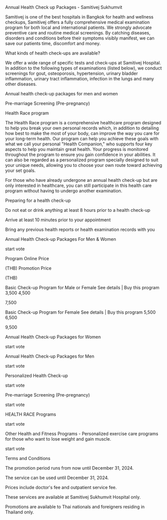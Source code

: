 Annual Health Check up Packages - Samitivej Sukhumvit

Samitivej is one of the best hospitals in Bangkok for health and
wellness checkups, Samitivej offers a fully comprehensive medical
examination program for both local and international patients. We
strongly advocate preventive care and routine medical screenings. By
catching diseases, disorders and conditions before their symptoms
visibly manifest, we can save our patients time, discomfort and money.

What kinds of health check-ups are available?

We offer a wide range of specific tests and check-ups at Samitivej
Hospital. In addition to the following types of examinations (listed
below), we conduct screenings for gout, osteoporosis, hypertension,
urinary bladder inflammation, urinary tract inflammation, infection in
the lungs and many other diseases.

Annual health check-up packages for men and women

Pre-marriage Screening (Pre-pregnancy)

Health Race program

The Health Race program is a comprehensive healthcare program designed
to help you break your own personal records which, in addition to
detailing how best to make the most of your body, can improve the way
you care for your long-term health. Our program can help you achieve
these goals with what we call your personal "Health Companion," who
supports four key aspects to help you maintain great health. Your
progress is monitored throughout the program to ensure you gain
confidence in your abilities. It can also be regarded as a personalized
program specially designed to suit your unique needs, allowing you to
choose your own route toward achieving your set goals.

For those who have already undergone an annual health check-up but are
only interested in healthcare, you can still participate in this health
care program without having to undergo another examination.

Preparing for a health check-up

Do not eat or drink anything at least 8 hours prior to a health check-up

Arrive at least 10 minutes prior to your appointment

Bring any previous health reports or health examination records with you

Annual Health Check-up Packages For Men & Women

start vote

Program Online Price

(THB) Promotion Price

(THB)

Basic Check-up Program for Male or Female See details \| Buy this
program 3,500 4,500

7,500

Basic Check-up Program for Female See details \| Buy this program 5,500
6,500

9,500

Annual Health Check-up Packages for Women

start vote

Annual Health Check-up Packages for Men

start vote

Personalized Health Check-up

start vote

Pre-marriage Screening (Pre-pregnancy)

start vote

HEALTH RACE Programs

start vote

Other Health and Fitness Programs - Personalized exercise care programs
for those who want to lose weight and gain muscle.

start vote

Terms and Conditions

The promotion period runs from now until December 31, 2024.

The service can be used until December 31, 2024.

Prices include doctor's fee and outpatient service fee.

These services are available at Samitivej Sukhumvit Hospital only.

Promotions are available to Thai nationals and foreigners residing in
Thailand only.
